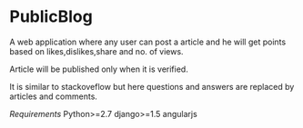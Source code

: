 PublicBlog
==========

A web application where any user can post a article and he will get points based on likes,dislikes,share and no. of views.

Article will be published only when it is verified.

It is similar to stackoveflow but here questions and answers are replaced by articles and comments.

*Requirements*
Python>=2.7
django>=1.5
angularjs



